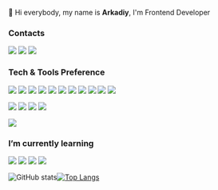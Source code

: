 👋  Hi everybody, my name is <b>Arkadiy</b>, I'm Frontend Developer

### Contacts

<a href="https://linkedin.com/in/arkadiy-bashirov-13a4b6212" target="_blank"> <img src="https://img.shields.io/badge/-LinkedIn-blue?style=flat-square&amp;logo=Linkedin&amp;logoColor=white&amp;"></a> <a href="https://t.me/fnDev"><img src="https://img.shields.io/badge/-fnDev-1ca0f1?style=flat-square&amp;labelColor=1ca0f1&amp;logo=telegram&amp;logoColor=white&amp;"></a>
<a href="mailto:adiy.work.mail@ya.ru"> <img src="https://img.shields.io/badge/-adiy.work.mail-c14438?style=flat&amp;logo=Gmail&amp;logoColor=white"></a>

### Tech & Tools Preference

<img src="https://img.shields.io/badge/-HTML5-E34F26?style=flat&logo=html5&logoColor=white"> <img src = "https://img.shields.io/badge/-CSS3-1572B6?style=flat&logo=css3&logoColor=white">
<img src="https://img.shields.io/badge/-JavaScript-eed718?style=flat&logo=javascript&logoColor=ffffff">
<img src="https://img.shields.io/badge/-React-007ACC?style=flat&logo=react&logoColor=00c8ff">
<img src="https://img.shields.io/badge/-Redux-764ABC?style=flat-square&amp;logo=redux&amp;logoColor=white">
<img src="https://img.shields.io/badge/-TypeScript-007ACC?style=flat-square&amp;logo=typescript&amp;logoColor=white">
<img src="https://img.shields.io/badge/-Next-434242?style=flat-square&amp;logo=Next.js&amp;logoColor=white" >
<img src="https://img.shields.io/badge/-Redux Saga-EDEDED?style=flat-square&amp;logo=Redux-saga&amp;logoColor=86d46b">
<img src="https://img.shields.io/badge/-Sass-cc6699?style=flat&logo=sass&logoColor=ffffff">
<img src="https://img.shields.io/badge/-Styled_Components-db7092?style=flat-square&amp;logo=styled-components&amp;logoColor=white">
<img src="https://img.shields.io/badge/-Bootstrap-563D7C?style=flat&logo=bootstrap&logoColor=white">

<img src="http://img.shields.io/badge/-VS%20Code-007ACC?style=flat&logo=visual%20studio%20code&logoColor=white"> <img src="https://img.shields.io/badge/-Prettier-F7B93E?style=flat-square&amp;logo=prettier&amp;logoColor=white"> <img src="http://img.shields.io/badge/-Git-F1502F?style=flat&logo=git&logoColor=FFFFFF"> <img src="https://img.shields.io/badge/-GitLab-FCA121?style=flat-square&amp;logo=gitlab&amp;">

![](https://komarev.com/ghpvc/?username=AdiyDev)
### I’m currently learning

<img src="https://img.shields.io/badge/-TypeScript-007ACC?style=flat-square&amp;logo=typescript&amp;logoColor=white"> <img src="https://img.shields.io/badge/-GraphQL-E10098?style=flat-square&amp;logo=graphql&amp;"> 
<img src="https://img.shields.io/badge/-Apollo%20GraphQL-311C87?style=flat-square&amp;logo=apollo-graphql&amp;">
<img src="https://img.shields.io/badge/-RTK Query-764ABC?style=flat-square&amp;logo=redux&amp;logoColor=white">

![GitHub stats](https://github-readme-stats.vercel.app/api?username=AdiyDev&show_icons=true&hide_border=true)[![Top Langs](https://github-readme-stats.vercel.app/api/top-langs/?username=AdiyDev&layout=compact&hide_border=true)](https://github.com/AdiyDev/github-readme-stats)

